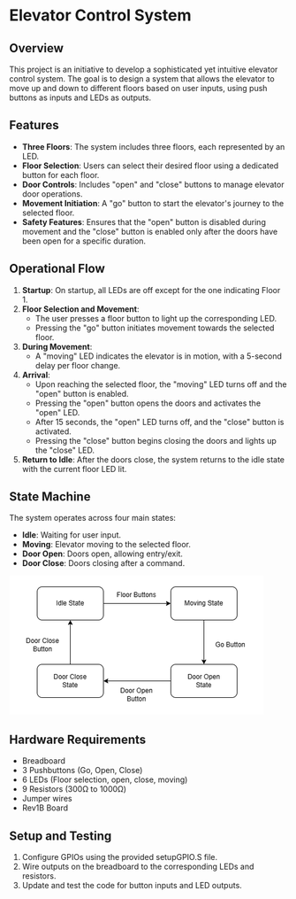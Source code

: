 # Elevator Control System

## Overview

This project is an initiative to develop a sophisticated yet intuitive elevator control system. The goal is to design a system that allows the elevator to move up and down to different floors based on user inputs, using push buttons as inputs and LEDs as outputs.

## Features

- **Three Floors**: The system includes three floors, each represented by an LED.  
- **Floor Selection**: Users can select their desired floor using a dedicated button for each floor.  
- **Door Controls**: Includes "open" and "close" buttons to manage elevator door operations.  
- **Movement Initiation**: A "go" button to start the elevator's journey to the selected floor.
- **Safety Features**: Ensures that the "open" button is disabled during movement and the "close" button is enabled only after the doors have been open for a specific duration.  

## Operational Flow

1. **Startup**: On startup, all LEDs are off except for the one indicating Floor 1.  
2. **Floor Selection and Movement**:
   - The user presses a floor button to light up the corresponding LED.  
   - Pressing the "go" button initiates movement towards the selected floor.  
3. **During Movement**:
   - A "moving" LED indicates the elevator is in motion, with a 5-second delay per floor change.
4. **Arrival**:
   - Upon reaching the selected floor, the "moving" LED turns off and the "open" button is enabled.  
   - Pressing the "open" button opens the doors and activates the "open" LED.  
   - After 15 seconds, the "open" LED turns off, and the "close" button is activated.  
   - Pressing the "close" button begins closing the doors and lights up the "close" LED.  
5. **Return to Idle**: After the doors close, the system returns to the idle state with the current floor LED lit.  

## State Machine

The system operates across four main states:
- **Idle**: Waiting for user input.
- **Moving**: Elevator moving to the selected floor.
- **Door Open**: Doors open, allowing entry/exit.
- **Door Close**: Doors closing after a command.

![State Diagram](/images/statediagram.png)

## Hardware Requirements

- Breadboard  
- 3 Pushbuttons (Go, Open, Close)  
- 6 LEDs (Floor selection, open, close, moving)  
- 9 Resistors (300Ω to 1000Ω)  
- Jumper wires  
- Rev1B Board  

## Setup and Testing

1. Configure GPIOs using the provided setupGPIO.S file.  
2. Wire outputs on the breadboard to the corresponding LEDs and resistors.  
3. Update and test the code for button inputs and LED outputs.  